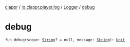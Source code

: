 [clappr](../../index.md) / [io.clappr.player.log](../index.md) / [Logger](index.md) / [debug](.)

# debug

`fun debug(scope: `[`String`](https://kotlinlang.org/api/latest/jvm/stdlib/kotlin/-string/index.html)`? = null, message: `[`String`](https://kotlinlang.org/api/latest/jvm/stdlib/kotlin/-string/index.html)`): `[`Unit`](https://kotlinlang.org/api/latest/jvm/stdlib/kotlin/-unit/index.html)
